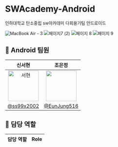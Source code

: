 # SWAcademy-Android 

인하대학교 탄소중립 sw아카데미 다회용기팀 안드로이드

![MacBook Air - 3](https://github.com/Team-SWAcademy/SWAcademy-Android/assets/70602631/be42ef75-6997-40b6-9857-eac16660c9d5)
![페이지7 (2)](https://github.com/Team-SWAcademy/SWAcademy-Android/assets/70602631/44d1b651-5680-4822-a57e-89ab5d0bf6ef)
![페이지 8](https://github.com/Team-SWAcademy/SWAcademy-Android/assets/70602631/c0329420-36cb-4d37-8ca8-bd62b1db6eba)
![페이지 9](https://github.com/Team-SWAcademy/SWAcademy-Android/assets/70602631/4f48d6e0-9ebb-4579-a4e3-64a4db46c1a7)


## 👥 Android 팀원
|신서현|조은정|
|:-:|:-:|
|<img width="100px" alt="서현" src="https://avatars.githubusercontent.com/u/70602631?s=400&u=5fe72e42ad68663a69e3459bf9acfcae1033b4fc&v=4">|<img src="https://avatars.githubusercontent.com/u/65918936?v=4" width="100px" />|<img width="100" alt="은정" src="https://github.com/EunJung516">
|[@ss99x2002](https://github.com/ss99x2002)|[@EunJung516](https://github.com/EunJung516)|


## 🌟 담당 역할
|담당 역할|Role|
|:-:|:-:|
